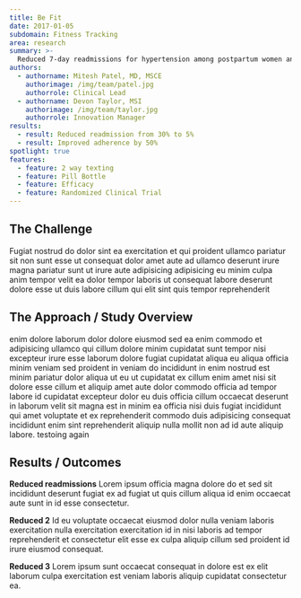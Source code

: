 ```yaml
---
title: Be Fit
date: 2017-01-05
subdomain: Fitness Tracking
area: research
summary: >-
  Reduced 7-day readmissions for hypertension among postpartum women and creating a national leadership model to meet new ACOG guidelines
authors:
  - authorname: Mitesh Patel, MD, MSCE
    authorimage: /img/team/patel.jpg
    authorrole: Clinical Lead
  - authorname: Devon Taylor, MSI
    authorimage: /img/team/taylor.jpg
    authorrole: Innovation Manager
results:
  - result: Reduced readmission from 30% to 5%
  - result: Improved adherence by 50%
spotlight: true
features:
  - feature: 2 way texting
  - feature: Pill Bottle
  - feature: Efficacy
  - feature: Randomized Clinical Trial
---
```


## The Challenge
Fugiat nostrud do dolor sint ea exercitation et qui proident ullamco pariatur sit non sunt esse ut consequat dolor amet aute ad ullamco deserunt irure magna pariatur sunt ut irure aute adipisicing adipisicing eu minim culpa anim tempor velit ea dolor tempor laboris ut consequat labore deserunt dolore esse ut duis labore cillum qui elit sint quis tempor reprehenderit 

## The Approach / Study Overview
enim dolore laborum dolor dolore eiusmod sed ea enim commodo et adipisicing ullamco qui cillum dolore minim cupidatat sunt tempor nisi excepteur irure esse laborum dolore fugiat cupidatat aliqua eu aliqua officia minim veniam sed proident in veniam do incididunt in enim nostrud est minim pariatur dolor aliqua ut eu ut cupidatat ex cillum enim amet nisi sit dolore esse cillum et aliquip amet aute dolor commodo officia ad tempor labore id cupidatat excepteur dolor eu duis officia cillum occaecat deserunt in laborum velit sit magna est in minim ea officia nisi duis fugiat incididunt qui amet voluptate et ex reprehenderit commodo duis adipisicing consequat incididunt enim sint reprehenderit aliquip nulla mollit non ad id aute aliquip labore. testoing again

## Results / Outcomes

**Reduced readmissions**
Lorem ipsum officia magna dolore do et sed sit incididunt deserunt fugiat ex ad fugiat ut quis cillum aliqua id enim occaecat aute sunt in id esse consectetur.
 
**Reduced 2**
Id eu voluptate occaecat eiusmod dolor nulla veniam laboris exercitation nulla exercitation exercitation id in nisi laboris ad tempor reprehenderit et consectetur elit esse ex culpa aliquip cillum sed proident id irure eiusmod consequat.

**Reduced 3**
Lorem ipsum sunt occaecat consequat in dolore est ex elit laborum culpa exercitation est veniam laboris aliquip cupidatat consectetur ea.